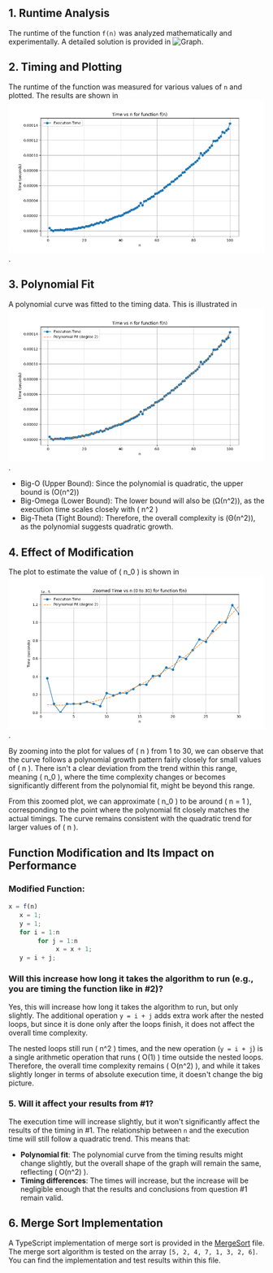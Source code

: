 
## 1. Runtime Analysis

The runtime of the function `f(n)` was analyzed mathematically and experimentally. A detailed solution is provided in ![Graph](solution.jpg).

## 2. Timing and Plotting

The runtime of the function was measured for various values of `n` and plotted. The results are shown in ![Figure_1](Figure_1.png).

## 3. Polynomial Fit

A polynomial curve was fitted to the timing data. This is illustrated in ![Figure_2](Figure_2.png).

 - Big-O (Upper Bound):  Since the polynomial is quadratic, the upper bound is (O(n^2))
 - Big-Omega (Lower Bound): The lower bound will also be \(Ω(n^2)), as the execution time scales closely with \( n^2 \)
 - Big-Theta (Tight Bound): Therefore, the overall complexity is (Θ(n^2)), as the polynomial suggests quadratic growth.


## 4. Effect of Modification
 
 The plot to estimate the value of \( n_0 \) is shown in ![Figure_3](Figure_3.png).

By zooming into the plot for values of \( n \) from 1 to 30, we can observe that the curve follows a polynomial growth pattern fairly closely for small values of \( n \). There isn't a clear deviation from the trend within this range, meaning \( n_0 \), where the time complexity changes or becomes significantly different from the polynomial fit, might be beyond this range.

From this zoomed plot, we can approximate \( n_0 \) to be around \( n = 1 \), corresponding to the point where the polynomial fit closely matches the actual timings. The curve remains consistent with the quadratic trend for larger values of \( n \).

## Function Modification and Its Impact on Performance

### Modified Function:
```javascript
x = f(n)
   x = 1;
   y = 1;
   for i = 1:n
        for j = 1:n
             x = x + 1;
   y = i + j;
```

### Will this increase how long it takes the algorithm to run (e.g., you are timing the function like in #2)?

Yes, this will increase how long it takes the algorithm to run, but only slightly. The additional operation `y = i + j` adds extra work after the nested loops, but since it is done only after the loops finish, it does not affect the overall time complexity.

The nested loops still run \( n^2 \) times, and the new operation (`y = i + j`) is a single arithmetic operation that runs \( O(1) \) time outside the nested loops. Therefore, the overall time complexity remains \( O(n^2) \), and while it takes slightly longer in terms of absolute execution time, it doesn't change the big picture.

### 5. Will it affect your results from #1?

The execution time will increase slightly, but it won't significantly affect the results of the timing in #1. The relationship between `n` and the execution time will still follow a quadratic trend. This means that:

- **Polynomial fit**: The polynomial curve from the timing results might change slightly, but the overall shape of the graph will remain the same, reflecting \( O(n^2) \).
- **Timing differences**: The times will increase, but the increase will be negligible enough that the results and conclusions from question #1 remain valid.

## 6. Merge Sort Implementation

A TypeScript implementation of merge sort is provided in the [MergeSort](mergeSort.ts) file. The merge sort algorithm is tested on the array `[5, 2, 4, 7, 1, 3, 2, 6]`. You can find the implementation and test results within this file.

